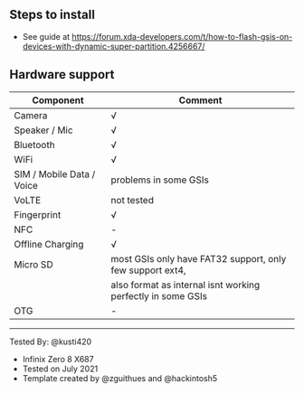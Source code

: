 ## Steps to install
- See guide at https://forum.xda-developers.com/t/how-to-flash-gsis-on-devices-with-dynamic-super-partition.4256667/

## Hardware support

| Component                 |      Comment                                                                 |
|---------------------------|------------------------------------------------------------------------------|
| Camera                    | √                                                                            |
| Speaker / Mic             | √                                                                            |
| Bluetooth                 | √                                                                            |
| WiFi                      | √                                                                            |
| SIM / Mobile Data / Voice | problems in some GSIs                                                        |
| VoLTE                     | not tested                                                                   |
| Fingerprint               | √                                                                            |
| NFC                       | -                                                                            |
| Offline Charging          | √                                                                            |
| Micro SD                  | most GSIs only have FAT32 support, only few support ext4,                    |
|                           | also format as internal isnt working perfectly in some GSIs                  |
| OTG                       | -                                                                            |
---

Tested By: @kusti420
- Infinix Zero 8 X687
- Tested on July 2021
- Template created by @zguithues and @hackintosh5
